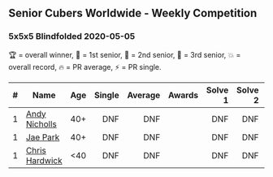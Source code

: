 ## Senior Cubers Worldwide - Weekly Competition
### 5x5x5 Blindfolded 2020-05-05

🏆 = overall winner, 🥇 = 1st senior, 🥈 = 2nd senior, 🥉 = 3rd senior, 💥 = overall record, 🔥 = PR average, ⚡ = PR single.

| # | Name | Age | Single | Average | Awards | Solve 1 | Solve 2 | Solve 3 | Video |
| :--: | -- | :--: | --: | --: | :--: | --: | --: | --: | :-- |
| 1 | [Andy Nicholls](../../persons/andy_nicholls/555bf.md) | 40+ | DNF | DNF |  | DNF | DNF | DNF | [Link](https://www.facebook.com/events/2624652641189887/permalink/2627617554226729/) |
| 1 | [Jae Park](../../persons/jae_park/555bf.md) | 40+ | DNF | DNF |  | DNF | DNF | DNF | [Link](https://www.facebook.com/events/2624652641189887/permalink/2625719967749821/) |
| 1 | [Chris Hardwick](../../persons/chris_hardwick/555bf.md) | <40 | DNF | DNF |  | DNF | DNF | DNF | [Link](https://www.facebook.com/events/2624652641189887/permalink/2628694057452412/) |

<!-- Global site tag (gtag.js) - Google Analytics -->
<script async src="https://www.googletagmanager.com/gtag/js?id=UA-86348435-3"></script>
<script>window.dataLayer = window.dataLayer || []; function gtag() {dataLayer.push(arguments);} gtag('js', new Date()); gtag('config', 'UA-86348435-3');</script>
